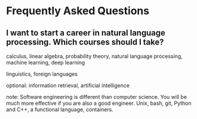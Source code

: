 # Frequently Asked Questions

## I want to start a career in natural language processing.  Which courses should I take?

calculus, linear algebra, probability theory, natural language processing, machine learning, deep learning

linguistics, foreign languages

optional: information retrieval, artificial intelligence

note: Software engineering is different than computer science.  You will be much more effective if you are also a good engineer.  Unix, bash, git, Python and C++, a functional language, containers.

